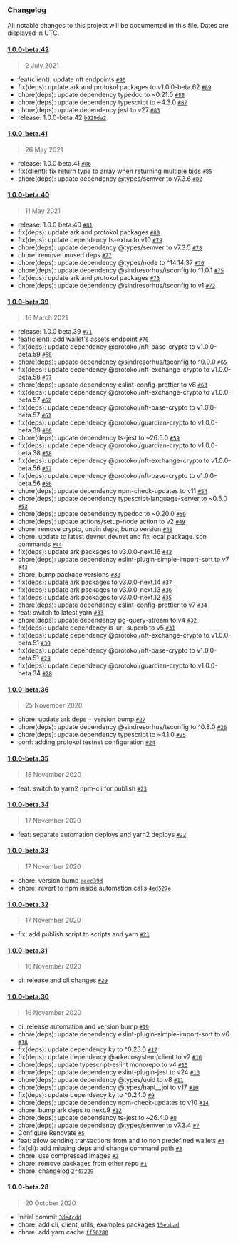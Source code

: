### Changelog

All notable changes to this project will be documented in this file. Dates are displayed in UTC.

#### [1.0.0-beta.42](https://github.com/protokol/commons/compare/1.0.0-beta.41...1.0.0-beta.42)

> 2 July 2021

-   feat(client): update nft endpoints [`#90`](https://github.com/protokol/commons/pull/90)
-   fix(deps): update ark and protokol packages to v1.0.0-beta.62 [`#89`](https://github.com/protokol/commons/pull/89)
-   chore(deps): update dependency typedoc to ~0.21.0 [`#88`](https://github.com/protokol/commons/pull/88)
-   chore(deps): update dependency typescript to ~4.3.0 [`#87`](https://github.com/protokol/commons/pull/87)
-   chore(deps): update dependency jest to v27 [`#83`](https://github.com/protokol/commons/pull/83)
-   release: 1.0.0-beta.42 [`b929da2`](https://github.com/protokol/commons/commit/b929da2faff17fb161b70493f4a507e570862369)

#### [1.0.0-beta.41](https://github.com/protokol/commons/compare/1.0.0-beta.40...1.0.0-beta.41)

> 26 May 2021

-   release: 1.0.0 beta.41 [`#86`](https://github.com/protokol/commons/pull/86)
-   fix(client): fix return type to array when returning multiple bids [`#85`](https://github.com/protokol/commons/pull/85)
-   chore(deps): update dependency @types/semver to v7.3.6 [`#82`](https://github.com/protokol/commons/pull/82)

#### [1.0.0-beta.40](https://github.com/protokol/commons/compare/1.0.0-beta.39...1.0.0-beta.40)

> 11 May 2021

-   release: 1.0.0 beta.40 [`#81`](https://github.com/protokol/commons/pull/81)
-   fix(deps): update ark and protokol packages [`#80`](https://github.com/protokol/commons/pull/80)
-   fix(deps): update dependency fs-extra to v10 [`#79`](https://github.com/protokol/commons/pull/79)
-   chore(deps): update dependency @types/semver to v7.3.5 [`#78`](https://github.com/protokol/commons/pull/78)
-   chore: remove unused deps [`#77`](https://github.com/protokol/commons/pull/77)
-   chore(deps): update dependency @types/node to ^14.14.37 [`#76`](https://github.com/protokol/commons/pull/76)
-   chore(deps): update dependency @sindresorhus/tsconfig to ^1.0.1 [`#75`](https://github.com/protokol/commons/pull/75)
-   fix(deps): update ark and protokol packages [`#73`](https://github.com/protokol/commons/pull/73)
-   chore(deps): update dependency @sindresorhus/tsconfig to v1 [`#72`](https://github.com/protokol/commons/pull/72)

#### [1.0.0-beta.39](https://github.com/protokol/commons/compare/1.0.0-beta.36...1.0.0-beta.39)

> 16 March 2021

-   release: 1.0.0 beta.39 [`#71`](https://github.com/protokol/commons/pull/71)
-   feat(client): add wallet's assets endpoint [`#70`](https://github.com/protokol/commons/pull/70)
-   fix(deps): update dependency @protokol/nft-base-crypto to v1.0.0-beta.59 [`#68`](https://github.com/protokol/commons/pull/68)
-   chore(deps): update dependency @sindresorhus/tsconfig to ^0.9.0 [`#65`](https://github.com/protokol/commons/pull/65)
-   fix(deps): update dependency @protokol/nft-exchange-crypto to v1.0.0-beta.58 [`#67`](https://github.com/protokol/commons/pull/67)
-   chore(deps): update dependency eslint-config-prettier to v8 [`#63`](https://github.com/protokol/commons/pull/63)
-   fix(deps): update dependency @protokol/nft-exchange-crypto to v1.0.0-beta.57 [`#62`](https://github.com/protokol/commons/pull/62)
-   fix(deps): update dependency @protokol/nft-base-crypto to v1.0.0-beta.57 [`#61`](https://github.com/protokol/commons/pull/61)
-   fix(deps): update dependency @protokol/guardian-crypto to v1.0.0-beta.39 [`#60`](https://github.com/protokol/commons/pull/60)
-   chore(deps): update dependency ts-jest to ~26.5.0 [`#59`](https://github.com/protokol/commons/pull/59)
-   fix(deps): update dependency @protokol/guardian-crypto to v1.0.0-beta.38 [`#58`](https://github.com/protokol/commons/pull/58)
-   fix(deps): update dependency @protokol/nft-exchange-crypto to v1.0.0-beta.56 [`#57`](https://github.com/protokol/commons/pull/57)
-   fix(deps): update dependency @protokol/nft-base-crypto to v1.0.0-beta.56 [`#56`](https://github.com/protokol/commons/pull/56)
-   chore(deps): update dependency npm-check-updates to v11 [`#54`](https://github.com/protokol/commons/pull/54)
-   chore(deps): update dependency typescript-language-server to ~0.5.0 [`#53`](https://github.com/protokol/commons/pull/53)
-   chore(deps): update dependency typedoc to ~0.20.0 [`#50`](https://github.com/protokol/commons/pull/50)
-   chore(deps): update actions/setup-node action to v2 [`#49`](https://github.com/protokol/commons/pull/49)
-   chore: remove crypto, unpin deps, bump version [`#48`](https://github.com/protokol/commons/pull/48)
-   chore: update to latest devnet devnet and fix local package.json commands [`#44`](https://github.com/protokol/commons/pull/44)
-   fix(deps): update ark packages to v3.0.0-next.16 [`#42`](https://github.com/protokol/commons/pull/42)
-   chore(deps): update dependency eslint-plugin-simple-import-sort to v7 [`#43`](https://github.com/protokol/commons/pull/43)
-   chore: bump package versions [`#38`](https://github.com/protokol/commons/pull/38)
-   fix(deps): update ark packages to v3.0.0-next.14 [`#37`](https://github.com/protokol/commons/pull/37)
-   fix(deps): update ark packages to v3.0.0-next.13 [`#36`](https://github.com/protokol/commons/pull/36)
-   fix(deps): update ark packages to v3.0.0-next.12 [`#35`](https://github.com/protokol/commons/pull/35)
-   chore(deps): update dependency eslint-config-prettier to v7 [`#34`](https://github.com/protokol/commons/pull/34)
-   feat: switch to latest yarn [`#33`](https://github.com/protokol/commons/pull/33)
-   chore(deps): update dependency pg-query-stream to v4 [`#32`](https://github.com/protokol/commons/pull/32)
-   fix(deps): update dependency is-url-superb to v5 [`#31`](https://github.com/protokol/commons/pull/31)
-   fix(deps): update dependency @protokol/nft-exchange-crypto to v1.0.0-beta.51 [`#30`](https://github.com/protokol/commons/pull/30)
-   fix(deps): update dependency @protokol/nft-base-crypto to v1.0.0-beta.51 [`#29`](https://github.com/protokol/commons/pull/29)
-   fix(deps): update dependency @protokol/guardian-crypto to v1.0.0-beta.34 [`#28`](https://github.com/protokol/commons/pull/28)

#### [1.0.0-beta.36](https://github.com/protokol/commons/compare/1.0.0-beta.35...1.0.0-beta.36)

> 25 November 2020

-   chore: update ark deps + version bump [`#27`](https://github.com/protokol/commons/pull/27)
-   chore(deps): update dependency @sindresorhus/tsconfig to ^0.8.0 [`#26`](https://github.com/protokol/commons/pull/26)
-   chore(deps): update dependency typescript to ~4.1.0 [`#25`](https://github.com/protokol/commons/pull/25)
-   conf: adding protokol testnet configuration [`#24`](https://github.com/protokol/commons/pull/24)

#### [1.0.0-beta.35](https://github.com/protokol/commons/compare/1.0.0-beta.34...1.0.0-beta.35)

> 18 November 2020

-   feat: switch to yarn2 npm-cli for publish [`#23`](https://github.com/protokol/commons/pull/23)

#### [1.0.0-beta.34](https://github.com/protokol/commons/compare/1.0.0-beta.33...1.0.0-beta.34)

> 17 November 2020

-   feat: separate automation deploys and yarn2 deploys [`#22`](https://github.com/protokol/commons/pull/22)

#### [1.0.0-beta.33](https://github.com/protokol/commons/compare/1.0.0-beta.32...1.0.0-beta.33)

> 17 November 2020

-   chore: version bump [`eeec39d`](https://github.com/protokol/commons/commit/eeec39d85b5271f4e98e391d4031824b3f2e7ce2)
-   chore: revert to npm inside automation calls [`4ed527e`](https://github.com/protokol/commons/commit/4ed527eca319a2405c85dcd7da77a6ba3dd61836)

#### [1.0.0-beta.32](https://github.com/protokol/commons/compare/1.0.0-beta.31...1.0.0-beta.32)

> 17 November 2020

-   fix: add publish script to scripts and yarn [`#21`](https://github.com/protokol/commons/pull/21)

#### [1.0.0-beta.31](https://github.com/protokol/commons/compare/1.0.0-beta.30...1.0.0-beta.31)

> 16 November 2020

-   ci: release and cli changes [`#20`](https://github.com/protokol/commons/pull/20)

#### [1.0.0-beta.30](https://github.com/protokol/commons/compare/1.0.0-beta.28...1.0.0-beta.30)

> 16 November 2020

-   ci: release automation and version bump [`#19`](https://github.com/protokol/commons/pull/19)
-   chore(deps): update dependency eslint-plugin-simple-import-sort to v6 [`#18`](https://github.com/protokol/commons/pull/18)
-   fix(deps): update dependency ky to ^0.25.0 [`#17`](https://github.com/protokol/commons/pull/17)
-   fix(deps): update dependency @arkecosystem/client to v2 [`#16`](https://github.com/protokol/commons/pull/16)
-   chore(deps): update typescript-eslint monorepo to v4 [`#15`](https://github.com/protokol/commons/pull/15)
-   chore(deps): update dependency eslint-plugin-jest to v24 [`#13`](https://github.com/protokol/commons/pull/13)
-   chore(deps): update dependency @types/uuid to v8 [`#11`](https://github.com/protokol/commons/pull/11)
-   chore(deps): update dependency @types/hapi\_\_joi to v17 [`#10`](https://github.com/protokol/commons/pull/10)
-   fix(deps): update dependency ky to ^0.24.0 [`#9`](https://github.com/protokol/commons/pull/9)
-   chore(deps): update dependency npm-check-updates to v10 [`#14`](https://github.com/protokol/commons/pull/14)
-   chore: bump ark deps to next.9 [`#12`](https://github.com/protokol/commons/pull/12)
-   chore(deps): update dependency ts-jest to ~26.4.0 [`#8`](https://github.com/protokol/commons/pull/8)
-   chore(deps): update dependency @types/semver to v7.3.4 [`#7`](https://github.com/protokol/commons/pull/7)
-   Configure Renovate [`#5`](https://github.com/protokol/commons/pull/5)
-   feat: allow sending transactions from and to non predefined wallets [`#4`](https://github.com/protokol/commons/pull/4)
-   fix(cli): add missing deps and change command path [`#3`](https://github.com/protokol/commons/pull/3)
-   chore: use compressed images [`#2`](https://github.com/protokol/commons/pull/2)
-   chore: remove packages from other repo [`#1`](https://github.com/protokol/commons/pull/1)
-   chore: changelog [`2f47229`](https://github.com/protokol/commons/commit/2f472299cc2a3d5ad6241756618079d74dea9dc2)

#### 1.0.0-beta.28

> 20 October 2020

-   Initial commit [`3de4cdd`](https://github.com/protokol/commons/commit/3de4cdd22ac02ef72e8a4ab878db252e6fb2b1e0)
-   chore: add cli, client, utils, examples packages [`15ebbad`](https://github.com/protokol/commons/commit/15ebbadeb5bfb9d73c93d32512092c2cad2d52f7)
-   chore: add yarn cache [`ff50280`](https://github.com/protokol/commons/commit/ff50280487718f26c58e6351d952bba2138282fe)
